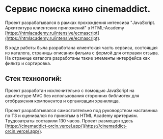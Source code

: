# Сервис поиска кино cinemaddict.

Проект разрабатывался в рамках прохождения интенсива "JavaScript. Архитектура клиентских приложений" в HTML-Academy [https://htmlacademy.ru/intensive/ecmascript](https://htmlacademy.ru/intensive/ecmascript).

В ходе работы была разработана клиентская часть сервиса, состоящая из каталога, страницы описания фильма с формой для отправки отзыва.\
На странице каталога разработаны такие элементы интерфейса как фильтр и сортировка.

## Стек технологий: 
Проект разработан исключительно с помощью JavaScript на архитектуре MVC без использования сторонних библиотек для отображения компонентов и организации хранилища.
  
Проект разрабатывался самостоятельно под руководством наставника по ТЗ и оценивался по принятым в HTML Academy критериям.
Трудозатраты составили 130 часов.
Проект размещен здесь [https://cinemaddict-orcin.vercel.app/](https://cinemaddict-orcin.vercel.app/).
